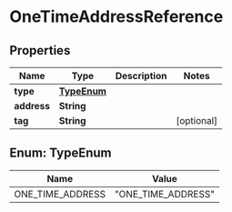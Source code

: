 

# OneTimeAddressReference


## Properties

| Name | Type | Description | Notes |
|------------ | ------------- | ------------- | -------------|
|**type** | [**TypeEnum**](#TypeEnum) |  |  |
|**address** | **String** |  |  |
|**tag** | **String** |  |  [optional] |



## Enum: TypeEnum

| Name | Value |
|---- | -----|
| ONE_TIME_ADDRESS | &quot;ONE_TIME_ADDRESS&quot; |



